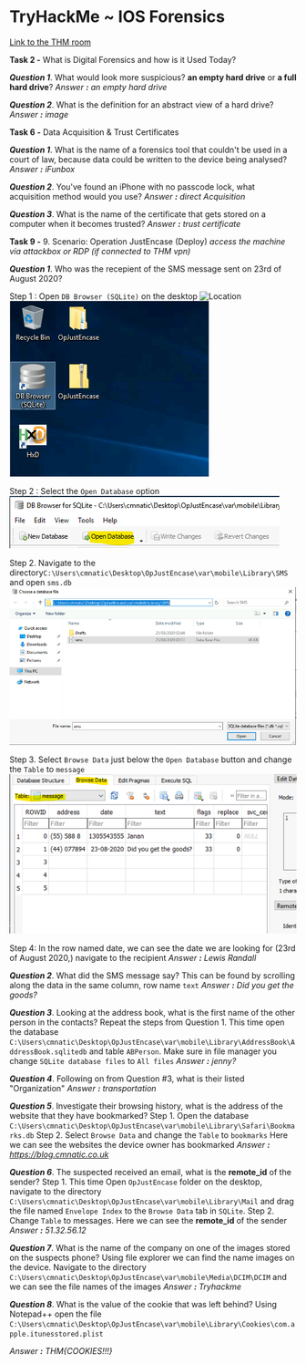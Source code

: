 # TryHackMe ~ IOS Forensics
[Link to the THM room](https://tryhackme.com/room/iosforensics)

**Task 2 -** What is Digital Forensics and how is it Used Today?

***Question 1***. What would look more suspicious? **an empty hard drive** or **a full hard drive**?
*Answer **:** an empty hard drive*

***Question 2***. What is the definition for an abstract view of a hard drive?
*Answer **:** image*

**Task 6 -** Data Acquisition & Trust Certificates

***Question 1***. What is the name of a forensics tool that couldn't be used in a court of law, because data could be written to the device being analysed?
*Answer **:** iFunbox* 

***Question 2***. You've found an iPhone with no passcode lock, what acquisition method would you use?
*Answer **:** direct Acquisition*

***Question 3***. What is the name of the certificate that gets stored on a computer when it becomes trusted?
*Answer **:** trust certificate*

**Task 9 -** 9. Scenario: Operation JustEncase (Deploy)
*access the machine via attackbox or RDP (if connected to THM vpn)*

***Question 1***. Who was the recepient of the SMS message sent on 23rd of August 2020?

Step 1 : Open `DB Browser (SQLite)` on the desktop
![Location](https://imgur.com/7uVimeJ)
![step1](img/img1.png)


Step 2 : Select the `Open Database` option
![step2](img/img2.png)

Step 2. Navigate to the directory`C:\Users\cmnatic\Desktop\OpJustEncase\var\mobile\Library\SMS` and open `sms.db`
![step3](img/img3.png)

Step 3. Select `Browse Data` just below the `Open Database` button and change the `Table` to `message`
![step4](img/img4.png)
 
 Step 4: In the row named date, we can see the date we are looking for (23rd of August 2020,) navigate to the recipient 
*Answer **:** Lewis Randall* 

***Question 2***. What did the SMS message say?
This can be found by scrolling along the data in the same column, row name `text`
*Answer **:** Did you get the goods?* 

***Question 3***. Looking at the address book, what is the first name of the other person in the contacts?
Repeat the steps from Question 1. This time open the database `C:\Users\cmnatic\Desktop\OpJustEncase\var\mobile\Library\AddressBook\AddressBook.sqlitedb` 
and table `ABPerson`. Make sure in file manager you change `SQLite database files` to `All files` 
*Answer **:** jenny?* 

***Question 4***. Following on from Question #3, what is their listed "Organization"
*Answer **:** transportation* 

***Question 5***. Investigate their browsing history, what is the address of the website that they have bookmarked?
Step 1. Open the database `C:\Users\cmnatic\Desktop\OpJustEncase\var\mobile\Library\Safari\Bookmarks.db`
Step 2. Select `Browse Data` and change the `Table` to `bookmarks`
Here we can see the websites the device owner has bookmarked
*Answer **:** https://blog.cmnatic.co.uk* 

***Question 6***. The suspected received an email, what is the  **remote_id**  of the sender?
Step 1. This time Open `OpJustEncase` folder on the desktop, navigate to the directory `C:\Users\cmnatic\Desktop\OpJustEncase\var\mobile\Library\Mail` and drag the file named `Envelope Index` to the `Browse Data` tab in `SQLite`.
Step 2. Change `Table` to messages.
Here we can see the **remote_id** of the sender
*Answer **:** 51.32.56.12* 

***Question 7***. What is the name of the company on one of the images stored on the suspects phone?
Using file explorer we can find the name images on the device. Navigate to the directory `C:\Users\cmnatic\Desktop\OpJustEncase\var\mobile\Media\DCIM\DCIM` and we can see the file names of the images
*Answer **:** Tryhackme* 

***Question 8***. What is the value of the cookie that was left behind?
Using Notepad++ open the file `C:\Users\cmnatic\Desktop\OpJustEncase\var\mobile\Library\Cookies\com.apple.itunesstored.plist`

*Answer **:** THM{COOKIES!!!}* 